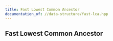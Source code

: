```yaml
---
title: Fast Lowest Common Ancestor
documentation_of: //data-structure/fast-lca.hpp
---
```


## Fast Lowest Common Ancestor